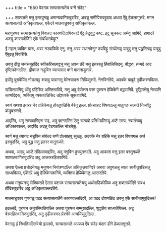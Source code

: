 +++
title = "650 वेदगळ सत्यासत्यतॆय बग्गॆ संदेह"

+++
शाश्वततॆ मत्तु इतरवुगळु अमान्यवागिरुवुदरिंद, अदन्नु समीपिसबहुदाद अथवा ऎंदु हेळलागुत्तदॆ. मगन सत्यासत्यतॆ अधिकृतवल्ल, एकॆंदरॆ मातनाडुववनु अधिकृतनल्ल.

महापुरुषर सत्यासत्यतॆयु विवाहद कारणदिंदागिरुत्तदॆ ऎंदु हेळुवुदु कष्ट. इदु सूचकद अर्थवू आगिदॆ, हागादरॆ अदन्नु कारणदॊंदिगॆ एकॆ संबंधिसबेकु?

ई महान् व्यक्ति यारु, अवर नडवळिकॆ एनु, मत्तु अवर स्थानवेनु? दयविट्टु संख्यॆगळु यावुवु मत्तु पद्धतिगळु यावुवु ऎंबुदन्नु विवरिसि.

अवनु दॊड्ड जनसमूहदिंद स्वीकरिसल्पट्टनु मत्तु अवन तंदॆ मत्तु इतररन्नु हिंबालिसिदनु. बौद्धरु, तम्मदे आद दृष्टिकोनदल्लि, द्वीपगळ नडुविन व्यत्यासद बग्गॆ मातनाडुत्तारॆ.

इन्नॊंदु पुरावॆयिंद नोडल्पट्ट शब्दवु यावागलू बेरेनन्नादरू तिळिसुत्तदॆ. नॆनपिनंतॆये, अदक्कॆ यावुदे दृढीकरणविल्ल.

खंडितवागियू ऒंदु ग्रहिसिद अस्तित्वविदॆ, मत्तु अदु देवोत्तम परम पुरुषन हेळिकॆगॆ बद्धवागिदॆ. बुद्धिमत्तॆयु नेरवागि काणदिद्दरू, व्यक्तियु व्यक्तपडिसिद उद्देशक्कॆ सूक्तवागिदॆ.

स्वयं अथवा इतरर नेर ग्रहिकॆयन्नु हॊरतुपडिसि बेरेनू इल्ल. प्रोत्साहद विषयदल्लू मातुगळ सत्यतॆ निजवॆंदु कंडुबरुत्तदॆ.

आद्दरिंद, अदु सत्यवागिद्दरू सह, अदु ज्ञानदल्लि ऎष्टु सत्यवो प्रतिभॆयल्लियू अष्टे सत्य. स्वातंत्र्यवु अधिकारवल्ल, आद्दरिंद अदन्नु वेदगळल्लि नोडबेकु.

स्वर्ग मत्तु त्यागद नडुविन संबंधद बग्गॆ प्रोत्साहवु सुळ्ळु. अदक्कॆ नेर ग्रहिकॆ मत्तु इतर विषयगळ अर्थ इरुवुदरिंद, अदु बुद्ध मत्तु इतरर मातुगळंतॆ.

अथवा, अदन्नु आप्टॆ तंदिल्लवाद्दरिंद, अदु मगुविन हुच्चुतनदंतॆ. अदु आकाश मत्तु इतर वस्तुगळंतॆ शाश्वतवागिरुवुदरिंद अदु आकाररहितवागिदॆ.

अथवा ऎल्ला प्रचोदनॆगळु मनुष्यन नियंत्रणदल्लि अधिकृतवागिद्दरॆ अथवा अवुगळन्नु स्वतः साबीतुपडिसलु साध्यविल्ल, एकॆंदरॆ अवु हेळिकॆगळागिवॆ, व्यक्तिय हेळिकॆगळु अल्लदंतॆये.

अथवा मनुष्यनन्नु लॆक्किसदॆ ऎल्ला पदगळ सत्यासत्यतॆयन्नु अर्थमाडिकॊळ्ळि अदु शब्दगळॊंदिगॆ संबंध हॊंदिरुवुदरिंद अदु अधिकृतवल्लदंतॆये.

मातनाडुववर गुणगळु पदद सत्यासत्यतॆगॆ कारणवल्लदिद्दरॆ, आ पदद दोषगळिंद अवनु एकॆ साबीतागुवुदिल्ल?

इदल्लदॆ, पुरुषन अनुपस्थितियल्लि अथवा पुरुषन सम्मुखदल्लि, शुद्धतॆय साध्यतॆयिल्ल. अदु बेरुरहितवागिरुवुदरिंद, अदु दृढीकरणद प्रेरणॆगॆ अन्वयिसुवुदिल्ल.

वेदगळु ई स्थितियल्लिवॆयो इल्लवो, सत्यासत्यतॆ अपरूप ऎंब संदेह बंदाग हीगॆ हेळलागुत्तदॆ.

